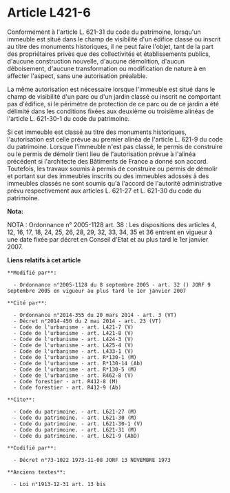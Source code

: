 # Article L421-6

Conformément à l'article L. 621-31 du code du patrimoine, lorsqu'un immeuble est situé dans le champ de visibilité d'un
édifice classé ou inscrit au titre des monuments historiques, il ne peut faire l'objet, tant de la part des propriétaires
privés que des collectivités et établissements publics, d'aucune construction nouvelle, d'aucune démolition, d'aucun
déboisement, d'aucune transformation ou modification de nature à en affecter l'aspect, sans une autorisation préalable.

La même autorisation est nécessaire lorsque l'immeuble est situé dans le champ de visibilité d'un parc ou d'un jardin classé
ou inscrit ne comportant pas d'édifice, si le périmètre de protection de ce parc ou de ce jardin a été délimité dans les
conditions fixées aux deuxième ou troisième alinéas de l'article L. 621-30-1 du code du patrimoine.

Si cet immeuble est classé au titre des monuments historiques, l'autorisation est celle prévue au premier alinéa de l'article
L. 621-9 du code du patrimoine. Lorsque l'immeuble n'est pas classé, le permis de construire ou le permis de démolir tient
lieu de l'autorisation prévue à l'alinéa précédent si l'architecte des Bâtiments de France a donné son accord. Toutefois, les
travaux soumis à permis de construire ou permis de démolir et portant sur des immeubles inscrits ou des immeubles adossés à
des immeubles classés ne sont soumis qu'à l'accord de l'autorité administrative prévu respectivement aux articles L. 621-27
et L. 621-30 du code du patrimoine.

**Nota:**

NOTA : Ordonnance n° 2005-1128 art. 38 : Les dispositions des articles 4, 12, 16, 17, 18, 24, 25, 26, 28, 29, 32, 33, 34, 35
et 36 entrent en vigueur à une date fixée par décret en Conseil d'Etat et au plus tard le 1er janvier 2007.

**Liens relatifs à cet article**

	**Modifié par**:

	  - Ordonnance n°2005-1128 du 8 septembre 2005 - art. 32 () JORF 9 septembre 2005 en vigueur au plus tard le 1er janvier 2007

	**Cité par**:

	  - Ordonnance n°2014-355 du 20 mars 2014 - art. 3 (VT)
	  - Décret n°2014-450 du 2 mai 2014 - art. 23 (VT)
	  - Code de l'urbanisme - art. L421-7 (V)
	  - Code de l'urbanisme - art. L421-8 (V)
	  - Code de l'urbanisme - art. L424-3 (V)
	  - Code de l'urbanisme - art. L425-4 (V)
	  - Code de l'urbanisme - art. L433-1 (V)
	  - Code de l'urbanisme - art. R*130-1 (M)
	  - Code de l'urbanisme - art. R*130-14 (Ab)
	  - Code de l'urbanisme - art. R*130-5 (M)
	  - Code de l'urbanisme - art. R462-8 (V)
	  - Code forestier - art. R412-8 (M)
	  - Code forestier - art. R412-9 (Ab)

	**Cite**:

	  - Code du patrimoine. - art. L621-27 (M)
	  - Code du patrimoine. - art. L621-30 (M)
	  - Code du patrimoine. - art. L621-30-1 (V)
	  - Code du patrimoine. - art. L621-31 (M)
	  - Code du patrimoine. - art. L621-9 (AbD)

	**Codifié par**:

	  - Décret n°73-1022 1973-11-08 JORF 13 NOVEMBRE 1973

	**Anciens textes**:

	  - Loi n°1913-12-31 art. 13 bis
